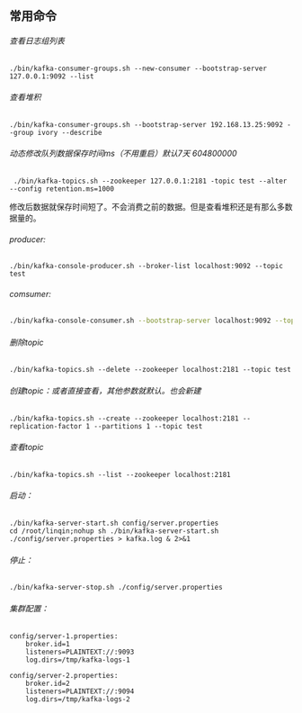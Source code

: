 ## 常用命令

###### 查看日志组列表

```shell
./bin/kafka-consumer-groups.sh --new-consumer --bootstrap-server 127.0.0.1:9092 --list
```

###### 查看堆积

```shell
./bin/kafka-consumer-groups.sh --bootstrap-server 192.168.13.25:9092 --group ivory --describe
```



###### 动态修改队列数据保存时间ms（不用重启）默认7天 604800000

```shell
 ./bin/kafka-topics.sh --zookeeper 127.0.0.1:2181 -topic test --alter --config retention.ms=1000
```

修改后数据就保存时间短了。不会消费之前的数据。但是查看堆积还是有那么多数据量的。



###### producer:

```shell
./bin/kafka-console-producer.sh --broker-list localhost:9092 --topic test
```



###### comsumer:

```sh
./bin/kafka-console-consumer.sh --bootstrap-server localhost:9092 --topic test --from-beginning
```



###### 删除topic

```shell
./bin/kafka-topics.sh --delete --zookeeper localhost:2181 --topic test
```



###### 创建topic：或者直接查看，其他参数就默认。也会新建

```shell
./bin/kafka-topics.sh --create --zookeeper localhost:2181 --replication-factor 1 --partitions 1 --topic test
```



###### 查看topic

```shell
./bin/kafka-topics.sh --list --zookeeper localhost:2181
```



###### 启动：

```shell
./bin/kafka-server-start.sh config/server.properties
cd /root/linqin;nohup sh ./bin/kafka-server-start.sh ./config/server.properties > kafka.log & 2>&1
```



###### 停止：

```shell
./bin/kafka-server-stop.sh ./config/server.properties 
```



###### 集群配置：

```shell
config/server-1.properties:
    broker.id=1
    listeners=PLAINTEXT://:9093
    log.dirs=/tmp/kafka-logs-1

config/server-2.properties:
    broker.id=2
    listeners=PLAINTEXT://:9094
    log.dirs=/tmp/kafka-logs-2
```

